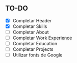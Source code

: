 ## TO-DO

- [x] Completar Header
- [x] Completar Skills
- [ ] Completar About
- [ ] Completar Work Experience
- [ ] Completar Education
- [ ] Completar Projects
- [ ] Utilizar fonts de Google
